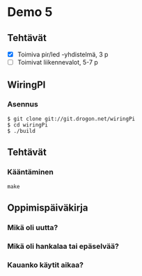 # Demo 5

## Tehtävät

- [X] Toimiva pir/led -yhdistelmä, 3 p
- [ ] Toimivat liikennevalot, 5-7 p

## WiringPI
### Asennus
```
$ git clone git://git.drogon.net/wiringPi
$ cd wiringPi
$ ./build
```
## Tehtävät

### Kääntäminen
```
make
```

## Oppimispäiväkirja

### Mikä oli uutta?

### Mikä oli hankalaa tai epäselvää?

### Kauanko käytit aikaa?